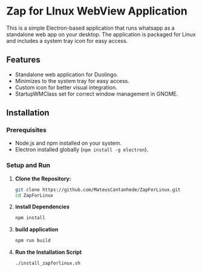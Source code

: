 # Zap for LInux WebView Application

This is a simple Electron-based application that runs whatsapp as a standalone web app on your desktop. The application is packaged for Linux and includes a system tray icon for easy access.

## Features

- Standalone web application for Duolingo.
- Minimizes to the system tray for easy access.
- Custom icon for better visual integration.
- StartupWMClass set for correct window management in GNOME.

## Installation

### Prerequisites

- Node.js and npm installed on your system.
- Electron installed globally (`npm install -g electron`).

### Setup and Run

1. **Clone the Repository:**

   ```bash
   git clone https://github.com/MateusCantanhede/ZapForLinux.git
   cd ZapForLinux
2. **install Dependencies**

   ```bash
   npm install
3. **build application**

   ```bash
   npm run build
4. **Run the Installation Script**

   ```bash
   ./install_zapforlinux.sh

